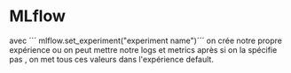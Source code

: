 # MLflow

avec ´´´ mlflow.set_experiment("experiment name")´´´ on crée notre propre expérience ou on peut mettre notre logs et metrics après
si on la spécifie pas , on met tous ces valeurs dans l'expérience default.  